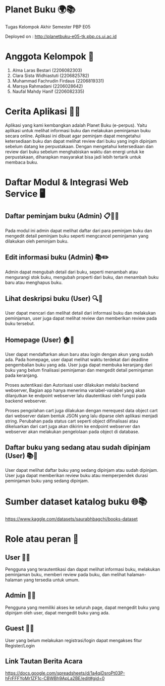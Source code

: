 # Planet Buku 🌍📚

Tugas Kelompok Akhir Semester PBP E05

Deployed on : http://planetbuku-e05-tk.pbp.cs.ui.ac.id

# Anggota Kelompok 👥

1. Alma Laras Bestari (2206082303)
2. Clara Sista Widhiastuti (2206825782)
3. Muhammad Fachrudin Firdaus (2206819331)
4. Marsya Rahmadani (2206028642)
5. Naufal Mahdy Hanif (2206082335)

# Cerita Aplikasi 📖🌐

Aplikasi yang kami kembangkan adalah Planet Buku (e-perpus). Yaitu aplikasi untuk melihat informasi buku dan melakukan peminjaman buku secara online. Aplikasi ini dibuat agar peminjam dapat mengetahui ketersediaan buku dan dapat melihat review dari buku yang ingin dipinjam sebelum datang ke perpustakaan. Dengan mengetahui ketersediaan dan review dari buku sebelum menghabiskan waktu dan energi untuk ke perpustakaan, diharapkan masyarakat bisa jadi lebih tertarik untuk membaca buku.

# Daftar Modul & Integrasi Web Service 🖥️

## Daftar peminjam buku (Admin) 📋👩‍💼
Pada modul ini admin dapat melihat daftar dari para peminjam buku dan mengedit detail peminjam buku seperti mengcancel peminjaman yang dilakukan oleh peminjam buku.

## Edit informasi buku (Admin) 📚✏️
Admin dapat mengubah detail dari buku, seperti menambah atau mengurangi stok buku, mengubah properti dari buku, dan menambah buku baru atau menghapus buku.

## Lihat deskripsi buku (User) 🔍📖
User dapat mencari dan melihat detail dari informasi buku dan melakukan peminjaman, user juga dapat melihat review dan memberikan review pada buku tersebut.

## Homepage (User) 🏠📱
User dapat mendaftarkan akun baru atau login dengan akun yang sudah ada. Pada homepage, user dapat melihat waktu terdekat dari deadline pengembalian buku yang ada. User juga dapat membuka keranjang dari buku yang belum finalisasi peminjaman dan mengedit detail peminjaman pada keranjang.

Proses autentikasi dan Autorisasi user dilakukan melalui backend webserver, Bagian app hanya menerima variabel-variabel yang akan dilanjutkan ke endpoint webserver lalu diautentikasi oleh fungsi pada backend webserver. 

Proses pengolahan cart juga dilakukan dengan merequest data object cart dari webserver dalam bentuk JSON yang lalu diparse oleh aplikasi menjadi string. Perubahan pada status cart seperti object difinalisasi atau dikeluarkan dari cart juga akan dikirim ke endpoint webserver dan webserver akan melakukan pengelolaan pada object di database.


## Daftar buku yang sedang atau sudah dipinjam (User) 📚🔄
User dapat melihat daftar buku yang sedang dipinjam atau sudah dipinjam. User juga dapat memberikan review buku atau memperpendek durasi peminjaman buku yang sedang dipinjam.

# Sumber dataset katalog buku 🌐📚
https://www.kaggle.com/datasets/saurabhbagchi/books-dataset

# Role atau peran 👤

## User 👩‍💻
Pengguna yang terautentikasi dan dapat melihat informasi buku, melakukan peminjaman buku, memberi review pada buku, dan melihat halaman-halaman yang tersedia untuk umum.

## Admin 👨‍💼
Pengguna yang memiliki akses ke seluruh page, dapat mengedit buku yang dipinjam oleh user, dapat mengedit buku yang ada.

## Guest 👥🚫
User yang belum melakukan registrasi/login dapat mengakses fitur Register/Login

## Link Tautan Berita Acara
https://docs.google.com/spreadsheets/d/1a4qiDsroPt03P-hFrFFFYoMr1ZF1c-CBWBh9ApLa2BE/edit#gid=0
